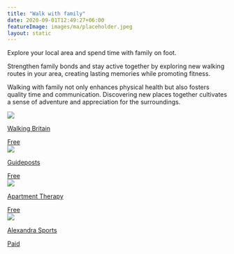 ```yaml
---
title: "Walk with family"
date: 2020-09-01T12:49:27+06:00
featureImage: images/ma/placeholder.jpeg
layout: static
---
```


Explore your local area and spend time with family on foot.

Strengthen family bonds and stay active together by exploring new walking routes in your area, creating lasting memories while promoting fitness.

Walking with family not only enhances physical health but also fosters quality time and communication. Discovering new places together cultivates a sense of adventure and appreciation for the surroundings.

<a class="ma-link" href="https://www.walkingbritain.co.uk/find-walks-by-me.php"><div class="ma-card ma-card-Community"><div class="ma-icon"><img src ="/images/Icon-check - community - opacity.svg"/></div><div class="ma-name"><p>Walking Britain</p></div><div class="ma-paid-text"><span>Free </span></div></div></a><a class="ma-link" href="https://guideposts.org/positive-living/health-and-wellness/exercise/5-perks-of-going-on-a-walk-in-your-neighborhood/"><div class="ma-card ma-card-Community"><div class="ma-icon"><img src ="/images/Icon-check - community - opacity.svg"/></div><div class="ma-name"><p>Guideposts</p></div><div class="ma-paid-text"><span>Free </span></div></div></a><a class="ma-link" href="https://www.apartmenttherapy.com/by-foot-bike-or-more-how-to-explore-your-neighborhood-203966"><div class="ma-card ma-card-Community"><div class="ma-icon"><img src ="/images/Icon-check - community - opacity.svg"/></div><div class="ma-name"><p>Apartment Therapy</p></div><div class="ma-paid-text"><span>Free </span></div></div></a><a class="ma-link" href="https://www.awin1.com/cread.php?awinmid=20567&awinaffid=1198638&ued=https%3A%2F%2Fwww.alexandrasports.com%2F"><div class="ma-card ma-card-Community"><div class="ma-icon"><img src ="/images/Icon-pound - community - opacity.svg"/></div><div class="ma-name"><p>Alexandra Sports</p></div><div class="ma-paid-text"><span>Paid</span></div></div></a>  

<br/><br/>






